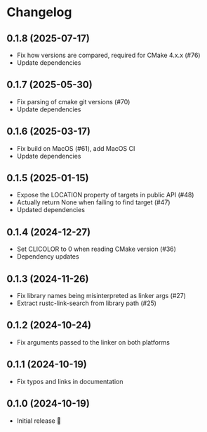 # Changelog

## 0.1.8 (2025-07-17)
* Fix how versions are compared, required for CMake 4.x.x (#76)
* Update dependencies

## 0.1.7 (2025-05-30)

* Fix parsing of cmake git versions (#70)
* Update dependencies

## 0.1.6 (2025-03-17)

* Fix build on MacOS (#61), add MacOS CI
* Update dependencies

## 0.1.5 (2025-01-15)

* Expose the LOCATION property of targets in public API (#48)
* Actually return None when failing to find target (#47)
* Updated dependencies

## 0.1.4 (2024-12-27)

* Set CLICOLOR to 0 when reading CMake version (#36) 
* Dependency updates

## 0.1.3 (2024-11-26)

* Fix library names being misinterpreted as linker args (#27)
* Extract rustc-link-search from library path (#25)

## 0.1.2 (2024-10-24)

* Fix arguments passed to the linker on both platforms

## 0.1.1 (2024-10-19)

* Fix typos and links in documentation

## 0.1.0 (2024-10-19)

* Initial release 🎉
